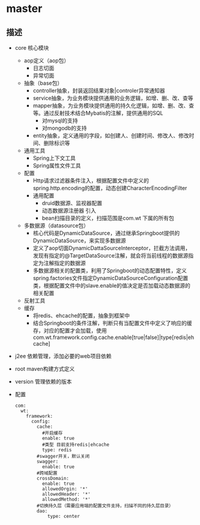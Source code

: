 # master
## 描述
- core 核心模块
   - aop定义（aop包）
      - 日志切面
      - 异常切面
   - 抽象（base包）
      - controller抽象，封装返回结果对象|controler异常通知器
      - service抽象，为业务模块提供通用的业务逻辑，如增、删、改、查等
      - mapper抽象，为业务模块提供通用的持久化逻辑，如增、删、改、查等。通过反射技术结合Mybatis的注解，提供通用的SQL
         - 对mysql的支持
         - 对mongodb的支持
      - entity抽象，定义通用的字段，如创建人、创建时间、修改人、修改时间、删除标识等
   - 通用工具
      - Spring上下文工具
      - Spring属性文件工具
   - 配置
      - Http请求过滤器条件注入，根据配置文件中定义的spring.http.encoding的配置，动态创建CharacterEncodingFilter
      - 通用配置
         - druid数据源、监视器配置
         - 动态数据源注册器 引入
         - bean扫描目录的定义，扫描范围是com.wt 下属的所有包
   - 多数据源（datasource包）
      - 核心代码是DynamicDataSource，通过继承Springboot提供的DynamicDataSource，来实现多数据源
      - 定义了aop切面DynamicDattaSourceInterceptor，拦截方法调用，发现有指定的@TargetDataSource注解，就会将当前线程的数据源指定为注解指定的数据源
      - 多数据源相关的配置类，利用了Springboot的动态配置特性，定义spring.factories文件指定DynamicDataSourceConfiguration配置类，根据配置文件中的slave.enable的值决定是否加载动态数据源的相关配置
   - 反射工具
   - 缓存
      - 将redis、ehcache的配置，抽象到框架中
      - 结合Springboot的条件注解，判断只有当配置文件中定义了响应的缓存，对应的配置才会加载，使用com.wt.framework.config.cache.enable[true|false]|type[redis|ehcache]
- j2ee 依赖管理，添加必要的web项目依赖
- root maven构建方式定义
- version 管理依赖的版本

- 配置
   ```
   com:
     wt:
       framework:
         config:
           cache:
             #开启缓存
             enable: true
             #类型 目前支持redis|ehcache
             type: redis
           #swagger开关，默认关闭
           swagger:
             enable: true
           #跨域配置
           crossDomain:
             enable: true
             allowedOrgin: '*'
             allowedHeader: '*'
             allowedMethod: '*'
           #切换持久层（需要应用端的配置文件支持，扫描不同的持久层目录）
           dao:
               type: center
   ```